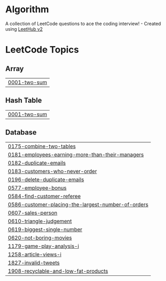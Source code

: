 # Algorithm
A collection of LeetCode questions to ace the coding interview! - Created using [LeetHub v2](https://github.com/arunbhardwaj/LeetHub-2.0)

<!---LeetCode Topics Start-->
# LeetCode Topics
## Array
|  |
| ------- |
| [0001-two-sum](https://github.com/HellSkk/Algorithm/tree/master/0001-two-sum) |
## Hash Table
|  |
| ------- |
| [0001-two-sum](https://github.com/HellSkk/Algorithm/tree/master/0001-two-sum) |
## Database
|  |
| ------- |
| [0175-combine-two-tables](https://github.com/HellSkk/Algorithm/tree/master/0175-combine-two-tables) |
| [0181-employees-earning-more-than-their-managers](https://github.com/HellSkk/Algorithm/tree/master/0181-employees-earning-more-than-their-managers) |
| [0182-duplicate-emails](https://github.com/HellSkk/Algorithm/tree/master/0182-duplicate-emails) |
| [0183-customers-who-never-order](https://github.com/HellSkk/Algorithm/tree/master/0183-customers-who-never-order) |
| [0196-delete-duplicate-emails](https://github.com/HellSkk/Algorithm/tree/master/0196-delete-duplicate-emails) |
| [0577-employee-bonus](https://github.com/HellSkk/Algorithm/tree/master/0577-employee-bonus) |
| [0584-find-customer-referee](https://github.com/HellSkk/Algorithm/tree/master/0584-find-customer-referee) |
| [0586-customer-placing-the-largest-number-of-orders](https://github.com/HellSkk/Algorithm/tree/master/0586-customer-placing-the-largest-number-of-orders) |
| [0607-sales-person](https://github.com/HellSkk/Algorithm/tree/master/0607-sales-person) |
| [0610-triangle-judgement](https://github.com/HellSkk/Algorithm/tree/master/0610-triangle-judgement) |
| [0619-biggest-single-number](https://github.com/HellSkk/Algorithm/tree/master/0619-biggest-single-number) |
| [0620-not-boring-movies](https://github.com/HellSkk/Algorithm/tree/master/0620-not-boring-movies) |
| [1179-game-play-analysis-i](https://github.com/HellSkk/Algorithm/tree/master/1179-game-play-analysis-i) |
| [1258-article-views-i](https://github.com/HellSkk/Algorithm/tree/master/1258-article-views-i) |
| [1827-invalid-tweets](https://github.com/HellSkk/Algorithm/tree/master/1827-invalid-tweets) |
| [1908-recyclable-and-low-fat-products](https://github.com/HellSkk/Algorithm/tree/master/1908-recyclable-and-low-fat-products) |
<!---LeetCode Topics End-->